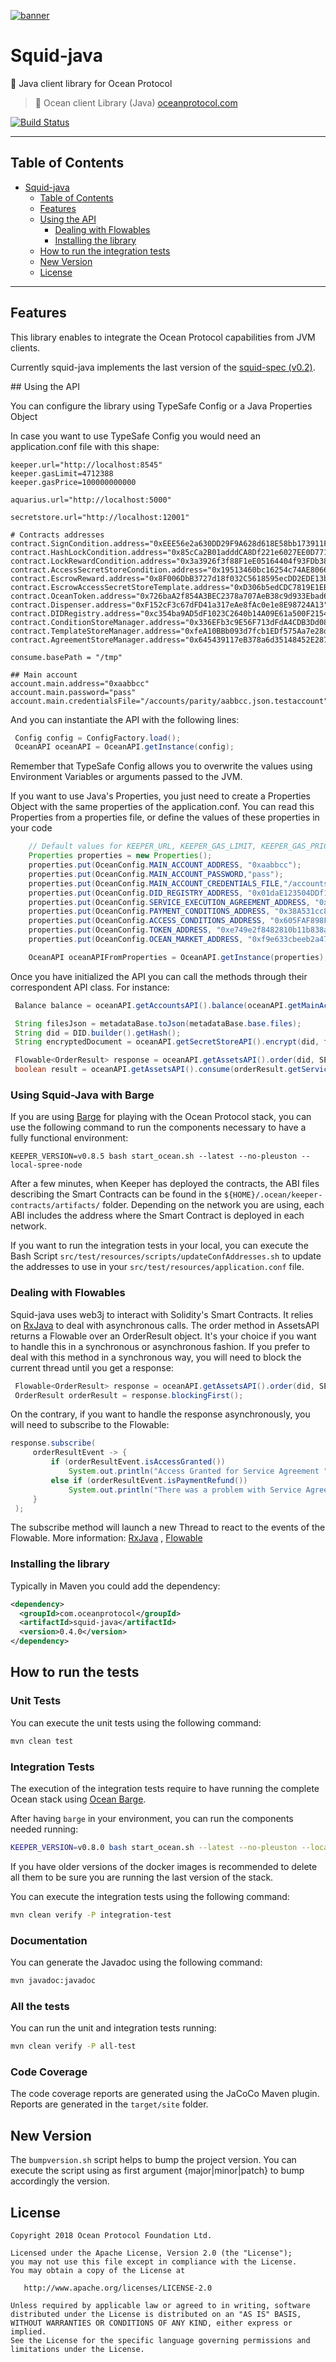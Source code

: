 [![banner](https://raw.githubusercontent.com/oceanprotocol/art/master/github/repo-banner%402x.png)](https://oceanprotocol.com)

# Squid-java
🦑 Java client library for Ocean Protocol

> 🐳 Ocean client Library (Java)
> [oceanprotocol.com](https://oceanprotocol.com)

[![Build Status](https://travis-ci.com/oceanprotocol/squid-java.svg?branch=develop)](https://travis-ci.com/oceanprotocol/squid-java)

---

## Table of Contents

   * [Squid-java](#squid-java)
      * [Table of Contents](#table-of-contents)
      * [Features](#features)
      * [Using the API](#using-the-api)
        * [Dealing with Flowables](#dealing-with-flowables)
        * [Installing the library](#installing-the-library)
      * [How to run the integration tests](#how-to-run-the-integration-tests)
      * [New Version](#new-version)
      * [License](#license)


---

## Features

This library enables to integrate the Ocean Protocol capabilities from JVM clients.

Currently squid-java implements the last version of the [squid-spec (v0.2)](https://github.com/oceanprotocol/dev-ocean/blob/master/doc/architecture/squid.md).


## Using the API

You can configure the library using TypeSafe Config or a Java Properties Object

In case you want to use TypeSafe Config you would need an application.conf file with this shape:

```
keeper.url="http://localhost:8545"
keeper.gasLimit=4712388
keeper.gasPrice=100000000000

aquarius.url="http://localhost:5000"

secretstore.url="http://localhost:12001"

# Contracts addresses
contract.SignCondition.address="0xEEE56e2a630DD29F9A628d618E58bb173911F393"
contract.HashLockCondition.address="0x85cCa2B01adddCA8Df221e6027EE0D7716224202"
contract.LockRewardCondition.address="0x3a3926f3f88F1eE05164404f93FDb3887cbE8e35"
contract.AccessSecretStoreCondition.address="0x19513460bc16254c74AE806683E906478A42B543"
contract.EscrowReward.address="0x8F006DbB3727d18f032C5618595ecDD2EDE13b61"
contract.EscrowAccessSecretStoreTemplate.address="0xD306b5edCDC7819E1EB80B43De6548931706A3f4"
contract.OceanToken.address="0x726baA2f854A3BEC2378a707AeB38c9d933Ebad6"
contract.Dispenser.address="0xF152cF3c67dFD41a317eAe8fAc0e1e8E98724A13"
contract.DIDRegistry.address="0xc354ba9AD5dF1023C2640b14A09E61a500F21546"
contract.ConditionStoreManager.address="0x336EFb3c9E56F713dFdA4CDB3Dd0882F3226b6eE"
contract.TemplateStoreManager.address="0xfeA10BBb093d7fcb1EDf575Aa7e28d37b9DcFcE9"
contract.AgreementStoreManager.address="0x645439117eB378a6d35148452E287a038666Ed67"

consume.basePath = "/tmp"

## Main account
account.main.address="0xaabbcc"
account.main.password="pass"
account.main.credentialsFile="/accounts/parity/aabbcc.json.testaccount"
```

And you can instantiate the API with the following lines:

```java
 Config config = ConfigFactory.load();
 OceanAPI oceanAPI = OceanAPI.getInstance(config);
```

Remember that TypeSafe Config allows you to overwrite the values using Environment Variables or arguments passed to the JVM.

If you want to use Java's Properties, you just need to create a Properties Object with the same properties of the application.conf.
You can read this Properties from a properties file, or define the values of these properties in your code

```java
    // Default values for KEEPER_URL, KEEPER_GAS_LIMIT, KEEPER_GAS_PRICE, AQUARIUS_URL, SECRETSTORE_URL, CONSUME_BASE_PATH
    Properties properties = new Properties();
    properties.put(OceanConfig.MAIN_ACCOUNT_ADDRESS, "0xaabbcc");
    properties.put(OceanConfig.MAIN_ACCOUNT_PASSWORD,"pass");
    properties.put(OceanConfig.MAIN_ACCOUNT_CREDENTIALS_FILE,"/accounts/parity/aabbcc.json.testaccount");
    properties.put(OceanConfig.DID_REGISTRY_ADDRESS, "0x01daE123504DDf108E0C65a42190516E5c5dfc07");
    properties.put(OceanConfig.SERVICE_EXECUTION_AGREEMENT_ADDRESS, "0x21668cE2116Dbc48AC116F31678CfaaeF911F7aA");
    properties.put(OceanConfig.PAYMENT_CONDITIONS_ADDRESS, "0x38A531cc85A58adCb01D6a249E33c27CE277a2D1");
    properties.put(OceanConfig.ACCESS_CONDITIONS_ADDRESS, "0x605FAF898Fc7c2Aa847Ba0D558b5251c0F128Fd7");
    properties.put(OceanConfig.TOKEN_ADDRESS, "0xe749e2f8482810b11b838ae8c5eb69e54d610411");
    properties.put(OceanConfig.OCEAN_MARKET_ADDRESS, "0xf9e633cbeeb2a474d3fe22261046c99e805beec4");

    OceanAPI oceanAPIFromProperties = OceanAPI.getInstance(properties);
```

Once you have initialized the API you can call the methods through their correspondent API class. For instance:

```java
 Balance balance = oceanAPI.getAccountsAPI().balance(oceanAPI.getMainAccount());

 String filesJson = metadataBase.toJson(metadataBase.base.files);
 String did = DID.builder().getHash();
 String encryptedDocument = oceanAPI.getSecretStoreAPI().encrypt(did, filesJson, 0);

 Flowable<OrderResult> response = oceanAPI.getAssetsAPI().order(did, SERVICE_DEFINITION_ID);
 boolean result = oceanAPI.getAssetsAPI().consume(orderResult.getServiceAgreementId(), did, SERVICE_DEFINITION_ID, "/tmp");
```

### Using Squid-Java with Barge

If you are using [Barge](https://github.com/oceanprotocol/barge/) for playing with the Ocean Protocol stack, you can use the following command to run the components 
necessary to have a fully functional environment:

`KEEPER_VERSION=v0.8.5 bash start_ocean.sh --latest --no-pleuston --local-spree-node`

After a few minutes, when Keeper has deployed the contracts, the ABI files describing the Smart Contracts can be found 
in the `${HOME}/.ocean/keeper-contracts/artifacts/` folder. Depending on the network you are using, each ABI includes the 
address where the Smart Contract is deployed in each network.

If you want to run the integration tests in your local, you can execute the Bash Script `src/test/resources/scripts/updateConfAddresses.sh`
to update the addresses to use in your `src/test/resources/application.conf` file.

### Dealing with Flowables

Squid-java uses web3j to interact with Solidity's Smart Contracts. It relies on [RxJava](https://github.com/ReactiveX/RxJava) to deal with asynchronous calls.
The order method in AssetsAPI returns a Flowable over an OrderResult object. It's your choice if you want to handle this in a synchronous or asynchronous fashion.
If you prefer to deal with this method in a synchronous way, you will need to block the current thread until you get a response:

```java
 Flowable<OrderResult> response = oceanAPI.getAssetsAPI().order(did, SERVICE_DEFINITION_ID);
 OrderResult orderResult = response.blockingFirst();
```
On the contrary, if you want to handle the response asynchronously, you will need to subscribe to the Flowable:

```java
response.subscribe(
     orderResultEvent -> {
         if (orderResultEvent.isAccessGranted())
             System.out.println("Access Granted for Service Agreement " + orderResultEvent.getServiceAgreementId());
         else if (orderResultEvent.isPaymentRefund())
             System.out.println("There was a problem with Service Agreement " + orderResultEvent.getServiceAgreementId() + " .Payment Refund");
     }
 );
```

The subscribe method will launch a new Thread to react to the events of the Flowable.
More information: [RxJava](https://github.com/ReactiveX/RxJava/wiki) , [Flowable](http://reactivex.io/RxJava/2.x/javadoc/)


### Installing the library

Typically in Maven you could add the dependency:

```xml
<dependency>
  <groupId>com.oceanprotocol</groupId>
  <artifactId>squid-java</artifactId>
  <version>0.4.0</version>
</dependency>
```


## How to run the tests

### Unit Tests

You can execute the unit tests using the following command:

```bash
mvn clean test
```

### Integration Tests

The execution of the integration tests require to have running the complete Ocean stack using [Ocean Barge](https://github.com/oceanprotocol/barge).

After having `barge` in your environment, you can run the components needed running:

```bash
KEEPER_VERSION=v0.8.0 bash start_ocean.sh --latest --no-pleuston --local-spree-node --force-pull
```

If you have older versions of the docker images is recommended to delete all them to be sure you are running the last version of the stack.

You can execute the integration tests using the following command:

```bash
mvn clean verify -P integration-test
```

### Documentation

You can generate the Javadoc using the following command:

```bash
mvn javadoc:javadoc
```

### All the tests

You can run the unit and integration tests running:

```bash
mvn clean verify -P all-test
```

### Code Coverage

The code coverage reports are generated using the JaCoCo Maven plugin. Reports are generated in the `target/site` folder.


## New Version

The `bumpversion.sh` script helps to bump the project version. You can execute the script using as first argument {major|minor|patch} to bump accordingly the version.


## License

```
Copyright 2018 Ocean Protocol Foundation Ltd.

Licensed under the Apache License, Version 2.0 (the "License");
you may not use this file except in compliance with the License.
You may obtain a copy of the License at

   http://www.apache.org/licenses/LICENSE-2.0

Unless required by applicable law or agreed to in writing, software
distributed under the License is distributed on an "AS IS" BASIS,
WITHOUT WARRANTIES OR CONDITIONS OF ANY KIND, either express or implied.
See the License for the specific language governing permissions and
limitations under the License.

